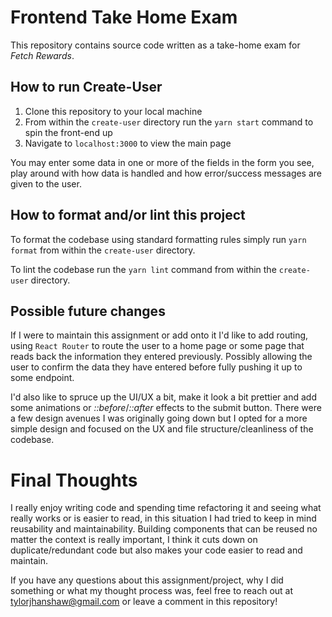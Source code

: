# Frontend Take Home Exam
This repository contains source code written as a take-home exam for _Fetch Rewards_.

## How to run Create-User
1. Clone this repository to your local machine
2. From within the `create-user` directory run the `yarn start` command to spin the front-end up
3. Navigate to `localhost:3000` to view the main page

You may enter some data in one or more of the fields in the form you see, play around with how data is handled and how error/success messages are given to the user.

## How to format and/or lint this project
To format the codebase using standard formatting rules simply run `yarn format` from within the `create-user` directory.

To lint the codebase run the `yarn lint` command from within the `create-user` directory.

## Possible future changes
If I were to maintain this assignment or add onto it I'd like to add routing, using `React Router` to route the user to a home page or some page
that reads back the information they entered previously. Possibly allowing the user to confirm the data they have entered before fully pushing it up
to some endpoint.

I'd also like to spruce up the UI/UX a bit, make it look a bit prettier and add some animations or _::before_/_::after_ effects to the submit button. There were a few
design avenues I was originally going down but I opted for a more simple design and focused on the UX and file structure/cleanliness of the codebase.

# Final Thoughts
I really enjoy writing code and spending time refactoring it and seeing what really works or is easier to read, in this situation I had tried to keep in mind 
reusability and maintainability. Building components that can be reused no matter the context is really important, I think it cuts down on duplicate/redundant code
but also makes your code easier to read and maintain.

If you have any questions about this assignment/project, why I did something or what my thought process was, feel free to reach out at tylorjhanshaw@gmail.com or leave 
a comment in this repository!